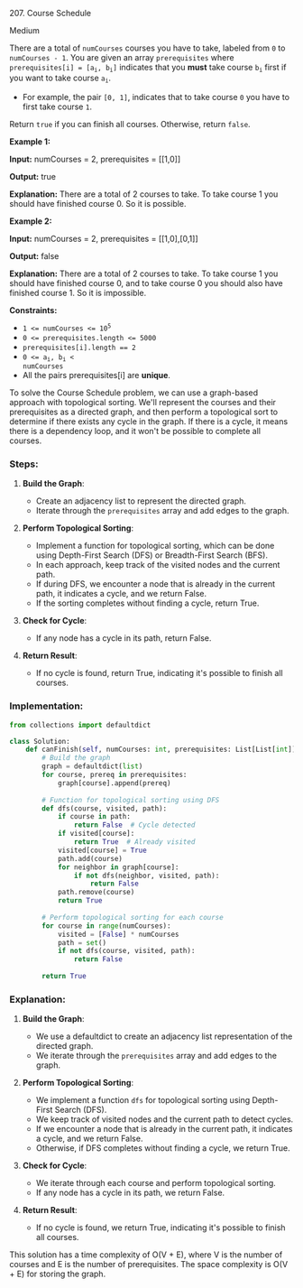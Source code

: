 207\. Course Schedule

Medium

There are a total of `numCourses` courses you have to take, labeled from `0` to `numCourses - 1`. You are given an array `prerequisites` where <code>prerequisites[i] = [a<sub>i</sub>, b<sub>i</sub>]</code> indicates that you **must** take course <code>b<sub>i</sub></code> first if you want to take course <code>a<sub>i</sub></code>.

*   For example, the pair `[0, 1]`, indicates that to take course `0` you have to first take course `1`.

Return `true` if you can finish all courses. Otherwise, return `false`.

**Example 1:**

**Input:** numCourses = 2, prerequisites = [[1,0]]

**Output:** true

**Explanation:** There are a total of 2 courses to take. To take course 1 you should have finished course 0. So it is possible. 

**Example 2:**

**Input:** numCourses = 2, prerequisites = [[1,0],[0,1]]

**Output:** false

**Explanation:** There are a total of 2 courses to take. To take course 1 you should have finished course 0, and to take course 0 you should also have finished course 1. So it is impossible. 

**Constraints:**

*   <code>1 <= numCourses <= 10<sup>5</sup></code>
*   `0 <= prerequisites.length <= 5000`
*   `prerequisites[i].length == 2`
*   <code>0 <= a<sub>i</sub>, b<sub>i</sub> < numCourses</code>
*   All the pairs prerequisites[i] are **unique**.

To solve the Course Schedule problem, we can use a graph-based approach with topological sorting. We'll represent the courses and their prerequisites as a directed graph, and then perform a topological sort to determine if there exists any cycle in the graph. If there is a cycle, it means there is a dependency loop, and it won't be possible to complete all courses.

### Steps:

1. **Build the Graph**:
   - Create an adjacency list to represent the directed graph.
   - Iterate through the `prerequisites` array and add edges to the graph.

2. **Perform Topological Sorting**:
   - Implement a function for topological sorting, which can be done using Depth-First Search (DFS) or Breadth-First Search (BFS).
   - In each approach, keep track of the visited nodes and the current path.
   - If during DFS, we encounter a node that is already in the current path, it indicates a cycle, and we return False.
   - If the sorting completes without finding a cycle, return True.

3. **Check for Cycle**:
   - If any node has a cycle in its path, return False.

4. **Return Result**:
   - If no cycle is found, return True, indicating it's possible to finish all courses.

### Implementation:

```python
from collections import defaultdict

class Solution:
    def canFinish(self, numCourses: int, prerequisites: List[List[int]]) -> bool:
        # Build the graph
        graph = defaultdict(list)
        for course, prereq in prerequisites:
            graph[course].append(prereq)
        
        # Function for topological sorting using DFS
        def dfs(course, visited, path):
            if course in path:
                return False  # Cycle detected
            if visited[course]:
                return True  # Already visited
            visited[course] = True
            path.add(course)
            for neighbor in graph[course]:
                if not dfs(neighbor, visited, path):
                    return False
            path.remove(course)
            return True
        
        # Perform topological sorting for each course
        for course in range(numCourses):
            visited = [False] * numCourses
            path = set()
            if not dfs(course, visited, path):
                return False
        
        return True
```

### Explanation:

1. **Build the Graph**:
   - We use a defaultdict to create an adjacency list representation of the directed graph.
   - We iterate through the `prerequisites` array and add edges to the graph.

2. **Perform Topological Sorting**:
   - We implement a function `dfs` for topological sorting using Depth-First Search (DFS).
   - We keep track of visited nodes and the current path to detect cycles.
   - If we encounter a node that is already in the current path, it indicates a cycle, and we return False.
   - Otherwise, if DFS completes without finding a cycle, we return True.

3. **Check for Cycle**:
   - We iterate through each course and perform topological sorting.
   - If any node has a cycle in its path, we return False.

4. **Return Result**:
   - If no cycle is found, we return True, indicating it's possible to finish all courses.

This solution has a time complexity of O(V + E), where V is the number of courses and E is the number of prerequisites. The space complexity is O(V + E) for storing the graph.
